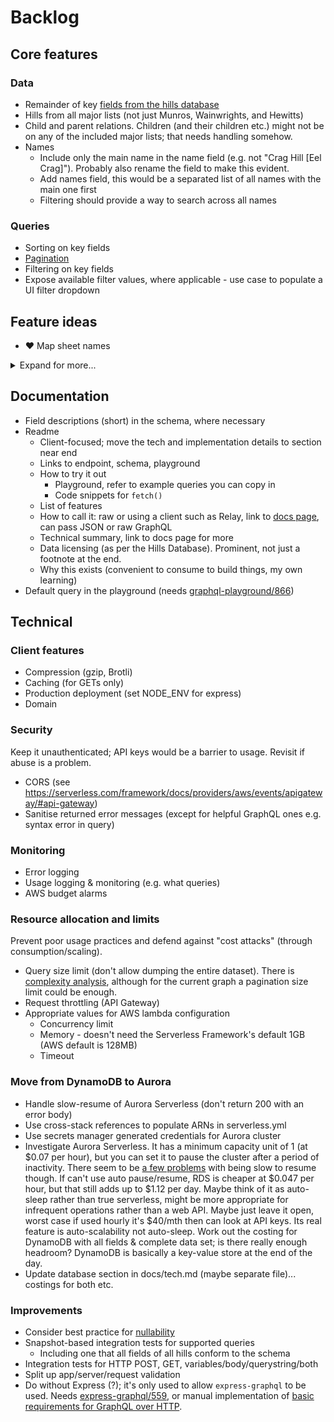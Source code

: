 # Backlog

## Core features

### Data

- Remainder of key [fields from the hills database](fields-hills-database.md)
- Hills from all major lists (not just Munros, Wainwrights, and Hewitts)
- Child and parent relations. Children (and their children etc.) might not be on any of the included major lists; that needs handling somehow.
- Names
  - Include only the main name in the name field (e.g. not "Crag Hill [Eel Crag]"). Probably also rename the field to make this evident.
  - Add names field, this would be a separated list of all names with the main one first
  - Filtering should provide a way to search across all names

### Queries

- Sorting on key fields
- [Pagination](https://graphql.org/learn/pagination/)
- Filtering on key fields
- Expose available filter values, where applicable - use case to populate a UI filter dropdown

## Feature ideas

- ❤️ Map sheet names

<details>
<summary>Expand for more...</summary>

### Data

- Remainder of all [fields from the hills database](fields-hills-database.md)
- All hills from the hills database
- Nearby hills to a hill, given a distance
- Include distance, bearing, and relative height on child/parent/nearby relations. Needs calculation.

### Queries

- Sorting on all fields
- Filtering on all fields, e.g. "which hills are on map OL7 ?"
- List nearby hills, given a location name/coordinate and distance. Result could include distance and bearing.

### Additional data sources

- ❤️ Map sheet names
- Links to sites such as [Hill Bagging](http://www.hill-bagging.co.uk), [WalkLakes](https://www.walklakes.co.uk/hill_2367.html), [Walkhighlands](http://www.hill-bagging.co.uk/mountaindetails.php?qu=S&rf=278)
- Links to [PeakFinder](https://www.peakfinder.org)
- Links to the [MWIS](http://www.mwis.org.uk/) mountain weather, directly to the relevant forecast area. Figure that out using info such as [this map](https://www.walkhighlands.co.uk/Forum/viewtopic.php?f=1&t=85322).
- Unusual summit features, with description, photo url (using data from [here](https://www.walkhighlands.co.uk/Forum/viewtopic.php?f=1&t=91941))

### User data

Needs storage, auth. Could be a separate lambda that this one calls.

- Mark as done, with date, notes, links to photos & GPS activity
- Mark as to-do, with reason, link to route
  </details>

## Documentation

- Field descriptions (short) in the schema, where necessary
- Readme
  - Client-focused; move the tech and implementation details to section near end
  - Links to endpoint, schema, playground
  - How to try it out
    - Playground, refer to example queries you can copy in
    - Code snippets for `fetch()`
  - List of features
  - How to call it: raw or using a client such as Relay, link to [docs page](https://graphql.org/graphql-js/graphql-clients/), can pass JSON or raw GraphQL
  - Technical summary, link to docs page for more
  - Data licensing (as per the Hills Database). Prominent, not just a footnote at the end.
  - Why this exists (convenient to consume to build things, my own learning)
- Default query in the playground (needs [graphql-playground/866](https://github.com/prisma/graphql-playground/issues/866))

## Technical

### Client features

- Compression (gzip, Brotli)
- Caching (for GETs only)
- Production deployment (set NODE_ENV for express)
- Domain

### Security

Keep it unauthenticated; API keys would be a barrier to usage. Revisit if abuse is a problem.

- CORS (see https://serverless.com/framework/docs/providers/aws/events/apigateway/#api-gateway)
- Sanitise returned error messages (except for helpful GraphQL ones e.g. syntax error in query)

### Monitoring

- Error logging
- Usage logging & monitoring (e.g. what queries)
- AWS budget alarms

### Resource allocation and limits

Prevent poor usage practices and defend against "cost attacks" (through consumption/scaling).

- Query size limit (don't allow dumping the entire dataset). There is [complexity analysis](https://blog.apollographql.com/securing-your-graphql-api-from-malicious-queries-16130a324a6b), although for the current graph a pagination size limit could be enough.
- Request throttling (API Gateway)
- Appropriate values for AWS lambda configuration
  - Concurrency limit
  - Memory - doesn't need the Serverless Framework's default 1GB (AWS default is 128MB)
  - Timeout

### Move from DynamoDB to Aurora

- Handle slow-resume of Aurora Serverless (don't return 200 with an error body)
- Use cross-stack references to populate ARNs in serverless.yml
- Use secrets manager generated credentials for Aurora cluster
- Investigate Aurora Serverless. It has a minimum capacity unit of 1 (at \$0.07 per hour), but you can set it to pause the cluster after a period of inactivity. There seem to be [a few problems](https://dev.to/dvddpl/how-to-deal-with-aurora-serverless-coldstarts-ml0) with being slow to resume though. If can't use auto pause/resume, RDS is cheaper at $0.047 per hour, but that still adds up to $1.12 per day. Maybe think of it as auto-sleep rather than true serverless, might be more appropriate for infrequent operations rather than a web API. Maybe just leave it open, worst case if used hourly it's \$40/mth then can look at API keys. Its real feature is auto-scalability not auto-sleep. Work out the costing for DynamoDB with all fields & complete data set; is there really enough headroom? DynamoDB is basically a key-value store at the end of the day.
- Update database section in docs/tech.md (maybe separate file)... costings for both etc.

### Improvements

- Consider best practice for [nullability](https://graphql.org/learn/best-practices/#nullability)
- Snapshot-based integration tests for supported queries
  - Including one that all fields of all hills conform to the schema
- Integration tests for HTTP POST, GET, variables/body/querystring/both
- Split up app/server/request validation
- Do without Express (?); it's only used to allow `express-graphql` to be used. Needs [express-graphql/559](https://github.com/graphql/express-graphql/issues/559), or manual implementation of [basic requirements for GraphQL over HTTP](https://graphql.org/learn/serving-over-http/).
